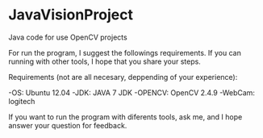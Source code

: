 JavaVisionProject
=================

Java code for use OpenCV projects

For run the program, I suggest the followings requirements. If you can running with other tools, I hope that you share your steps.

Requirements (not are all necesary, deppending of your experience):

-OS: Ubuntu 12.04
-JDK: JAVA 7 JDK
-OPENCV: OpenCV 2.4.9
-WebCam: logitech

If you want to run the program with diferents tools, ask me, and I hope answer your question for feedback.
